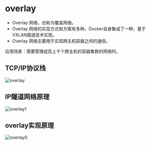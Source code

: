 # overlay

- Overlay 网络，也称为覆盖网络。
- Overlay 网络的实现方式和方案有多种。Docker自身集成了一种，基于VXLAN隧道技术实现。
- Overlay 网络主要用于实现跨主机容器之间的通信。

应用场景：需要管理成百上千个跨主机的容器集群的网络时。

## TCP/IP协议栈

![overlay](/assets/overlay.png)

## IP隧道网络原理

![overlay1](/assets/overlay1.png)

## overlay实现原理

![overlay0](/assets/overlay0.png)
